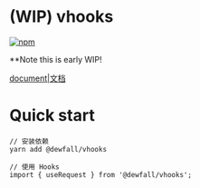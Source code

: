 # (WIP) vhooks

[![npm](https://img.shields.io/npm/v/@dewfall/vhooks)](https://www.npmjs.com/package/@dewfall/vhooks)

**Note this is early WIP!

[document|文档](https://dewfall123.github.io/vhooks/)

# Quick start

```
// 安装依赖
yarn add @dewfall/vhooks

// 使用 Hooks
import { useRequest } from '@dewfall/vhooks';
```

